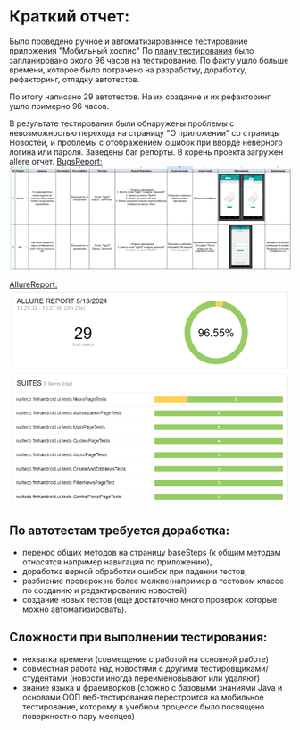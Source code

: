 # Краткий отчет:

Было проведено ручное и автоматизированное тестирование приложения "Мобильный хоспис"
По [плану тестирования](Plan.md) было запланировано около 96 часов на тестирование. 
По факту ушло больше времени, которое было потрачено на разработку, доработку, рефакторинг, отладку автотестов.

По итогу написано 29 автотестов. На их создание и их рефакторинг ушло примерно 96 часов.

В результате тестирования были обнаружены проблемы с невозможностью перехода на страницу "О приложении" со страницы Новостей, 
и проблемы с отображением ошибок при вворде неверного логина или пароля. Заведены баг репорты. В корень проекта загружен allere отчет.
[BugsReport:](BugReports.xlsx)
![img_1.png](img_1.png)

[AllureReport:](allure-results.zip)
![img_2.png](img_2.png)

## По автотестам требуется доработка:
- перенос общих методов на страницу baseSteps (к общим методам относятся например навигация по приложению),
- доработка верной обработки ошибок при падении тестов,
- разбиение проверок на более мелкие(например в тестовом классе по созданию и редактированию новостей)
- создание новых тестов (еще достаточно много проверок которые можно автоматизировать).

## Сложности при выполнении тестирования:
- нехватка времени (совмещение с работой на основной работе)
- совместная работа над новостями с другими тестировщиками/студентами (новости иногда переименовывают или удаляют)
- знание языка и фраемворков (сложно с базовыми знаниями Java и основами ООП веб-тестирования перестроится на мобильное тестирование, которому в учебном процессе было посвящено поверхностно пару месяцев)